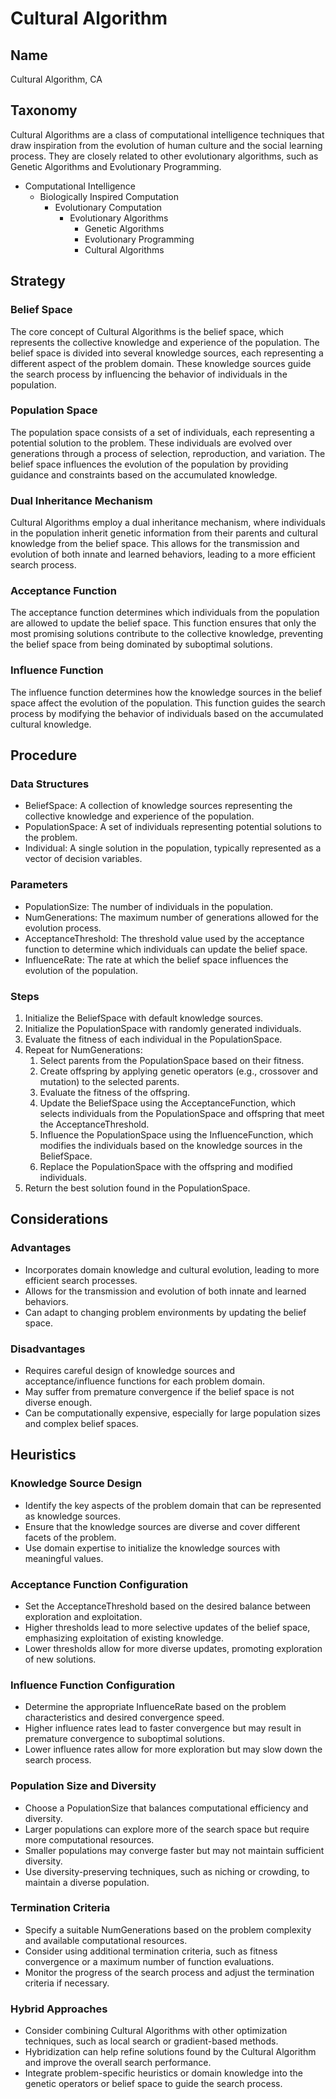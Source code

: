 # Cultural Algorithm

## Name
Cultural Algorithm, CA

## Taxonomy
Cultural Algorithms are a class of computational intelligence techniques that draw inspiration from the evolution of human culture and the social learning process. They are closely related to other evolutionary algorithms, such as Genetic Algorithms and Evolutionary Programming.

- Computational Intelligence
  - Biologically Inspired Computation
    - Evolutionary Computation
      - Evolutionary Algorithms
        - Genetic Algorithms
        - Evolutionary Programming
        - Cultural Algorithms

## Strategy

### Belief Space
The core concept of Cultural Algorithms is the belief space, which represents the collective knowledge and experience of the population. The belief space is divided into several knowledge sources, each representing a different aspect of the problem domain. These knowledge sources guide the search process by influencing the behavior of individuals in the population.

### Population Space
The population space consists of a set of individuals, each representing a potential solution to the problem. These individuals are evolved over generations through a process of selection, reproduction, and variation. The belief space influences the evolution of the population by providing guidance and constraints based on the accumulated knowledge.

### Dual Inheritance Mechanism
Cultural Algorithms employ a dual inheritance mechanism, where individuals in the population inherit genetic information from their parents and cultural knowledge from the belief space. This allows for the transmission and evolution of both innate and learned behaviors, leading to a more efficient search process.

### Acceptance Function
The acceptance function determines which individuals from the population are allowed to update the belief space. This function ensures that only the most promising solutions contribute to the collective knowledge, preventing the belief space from being dominated by suboptimal solutions.

### Influence Function
The influence function determines how the knowledge sources in the belief space affect the evolution of the population. This function guides the search process by modifying the behavior of individuals based on the accumulated cultural knowledge.

## Procedure

### Data Structures
- BeliefSpace: A collection of knowledge sources representing the collective knowledge and experience of the population.
- PopulationSpace: A set of individuals representing potential solutions to the problem.
- Individual: A single solution in the population, typically represented as a vector of decision variables.

### Parameters
- PopulationSize: The number of individuals in the population.
- NumGenerations: The maximum number of generations allowed for the evolution process.
- AcceptanceThreshold: The threshold value used by the acceptance function to determine which individuals can update the belief space.
- InfluenceRate: The rate at which the belief space influences the evolution of the population.

### Steps
1. Initialize the BeliefSpace with default knowledge sources.
2. Initialize the PopulationSpace with randomly generated individuals.
3. Evaluate the fitness of each individual in the PopulationSpace.
4. Repeat for NumGenerations:
   1. Select parents from the PopulationSpace based on their fitness.
   2. Create offspring by applying genetic operators (e.g., crossover and mutation) to the selected parents.
   3. Evaluate the fitness of the offspring.
   4. Update the BeliefSpace using the AcceptanceFunction, which selects individuals from the PopulationSpace and offspring that meet the AcceptanceThreshold.
   5. Influence the PopulationSpace using the InfluenceFunction, which modifies the individuals based on the knowledge sources in the BeliefSpace.
   6. Replace the PopulationSpace with the offspring and modified individuals.
5. Return the best solution found in the PopulationSpace.

## Considerations

### Advantages
- Incorporates domain knowledge and cultural evolution, leading to more efficient search processes.
- Allows for the transmission and evolution of both innate and learned behaviors.
- Can adapt to changing problem environments by updating the belief space.

### Disadvantages
- Requires careful design of knowledge sources and acceptance/influence functions for each problem domain.
- May suffer from premature convergence if the belief space is not diverse enough.
- Can be computationally expensive, especially for large population sizes and complex belief spaces.

## Heuristics

### Knowledge Source Design
- Identify the key aspects of the problem domain that can be represented as knowledge sources.
- Ensure that the knowledge sources are diverse and cover different facets of the problem.
- Use domain expertise to initialize the knowledge sources with meaningful values.

### Acceptance Function Configuration
- Set the AcceptanceThreshold based on the desired balance between exploration and exploitation.
- Higher thresholds lead to more selective updates of the belief space, emphasizing exploitation of existing knowledge.
- Lower thresholds allow for more diverse updates, promoting exploration of new solutions.

### Influence Function Configuration
- Determine the appropriate InfluenceRate based on the problem characteristics and desired convergence speed.
- Higher influence rates lead to faster convergence but may result in premature convergence to suboptimal solutions.
- Lower influence rates allow for more exploration but may slow down the search process.

### Population Size and Diversity
- Choose a PopulationSize that balances computational efficiency and diversity.
- Larger populations can explore more of the search space but require more computational resources.
- Smaller populations may converge faster but may not maintain sufficient diversity.
- Use diversity-preserving techniques, such as niching or crowding, to maintain a diverse population.

### Termination Criteria
- Specify a suitable NumGenerations based on the problem complexity and available computational resources.
- Consider using additional termination criteria, such as fitness convergence or a maximum number of function evaluations.
- Monitor the progress of the search process and adjust the termination criteria if necessary.

### Hybrid Approaches
- Consider combining Cultural Algorithms with other optimization techniques, such as local search or gradient-based methods.
- Hybridization can help refine solutions found by the Cultural Algorithm and improve the overall search performance.
- Integrate problem-specific heuristics or domain knowledge into the genetic operators or belief space to guide the search process.